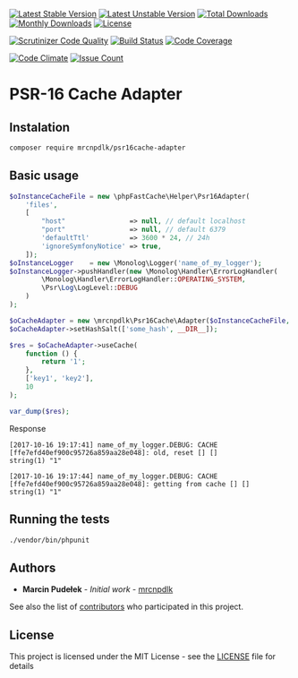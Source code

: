  
[![Latest Stable Version](https://img.shields.io/github/release/mrcnpdlk/psr16cache-adapter.svg)](https://packagist.org/packages/mrcnpdlk/psr16cache-adapter)
[![Latest Unstable Version](https://poser.pugx.org/mrcnpdlk/psr16cache-adapter/v/unstable.png)](https://packagist.org/packages/mrcnpdlk/psr16cache-adapter)
[![Total Downloads](https://img.shields.io/packagist/dt/mrcnpdlk/psr16cache-adapter.svg)](https://packagist.org/packages/mrcnpdlk/psr16cache-adapter)
[![Monthly Downloads](https://img.shields.io/packagist/dm/mrcnpdlk/psr16cache-adapter.svg)](https://packagist.org/packages/mrcnpdlk/psr16cache-adapter)
[![License](https://img.shields.io/packagist/l/mrcnpdlk/psr16cache-adapter.svg)](https://packagist.org/packages/mrcnpdlk/psr16cache-adapter) 
 
[![Scrutinizer Code Quality](https://scrutinizer-ci.com/g/mrcnpdlk/psr16cache-adapter/badges/quality-score.png?b=master)](https://scrutinizer-ci.com/g/mrcnpdlk/psr16cache-adapter/?branch=master) 
[![Build Status](https://scrutinizer-ci.com/g/mrcnpdlk/psr16cache-adapter/badges/build.png?b=master)](https://scrutinizer-ci.com/g/mrcnpdlk/psr16cache-adapter/build-status/master)
[![Code Coverage](https://scrutinizer-ci.com/g/mrcnpdlk/psr16cache-adapter/badges/coverage.png?b=master)](https://scrutinizer-ci.com/g/mrcnpdlk/psr16cache-adapter/?branch=master)

[![Code Climate](https://codeclimate.com/github/mrcnpdlk/psr16cache-adapter/badges/gpa.svg)](https://codeclimate.com/github/mrcnpdlk/psr16cache-adapter) 
[![Issue Count](https://codeclimate.com/github/mrcnpdlk/psr16cache-adapter/badges/issue_count.svg)](https://codeclimate.com/github/mrcnpdlk/psr16cache-adapter)
 
 # PSR-16 Cache Adapter
 
 ## Instalation
 ```bash
composer require mrcnpdlk/psr16cache-adapter
```
 ## Basic usage
 
 ```php
 $oInstanceCacheFile = new \phpFastCache\Helper\Psr16Adapter(
     'files',
     [
         "host"                => null, // default localhost
         "port"                => null, // default 6379
         'defaultTtl'          => 3600 * 24, // 24h
         'ignoreSymfonyNotice' => true,
     ]);
 $oInstanceLogger    = new \Monolog\Logger('name_of_my_logger');
 $oInstanceLogger->pushHandler(new \Monolog\Handler\ErrorLogHandler(
         \Monolog\Handler\ErrorLogHandler::OPERATING_SYSTEM,
         \Psr\Log\LogLevel::DEBUG
     )
 );
 
 $oCacheAdapter = new \mrcnpdlk\Psr16Cache\Adapter($oInstanceCacheFile, $oInstanceLogger);
 $oCacheAdapter->setHashSalt(['some_hash', __DIR__]);
 
 $res = $oCacheAdapter->useCache(
     function () {
         return '1';
     },
     ['key1', 'key2'],
     10
 );
 
 var_dump($res);
 ```
 
 Response
 ```text
[2017-10-16 19:17:41] name_of_my_logger.DEBUG: CACHE [ffe7efd40ef900c95726a859aa28e048]: old, reset [] []
string(1) "1"

[2017-10-16 19:17:44] name_of_my_logger.DEBUG: CACHE [ffe7efd40ef900c95726a859aa28e048]: getting from cache [] []
string(1) "1"
```

## Running the tests

```bash
./vendor/bin/phpunit
```

## Authors

* **Marcin Pudełek** - *Initial work* - [mrcnpdlk](https://github.com/mrcnpdlk)

See also the list of [contributors](https://github.com/mrcnpdlk/validator/graphs/contributors) who participated in this project.

## License

This project is licensed under the MIT License - see the [LICENSE](https://github.com/mrcnpdlk/psr16cache-adapter/blob/master/LICENSE) file for details
